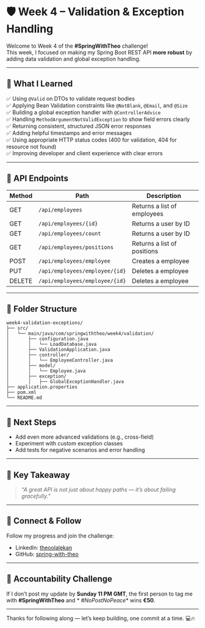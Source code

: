 # 🛡️ Week 4 – Validation & Exception Handling

Welcome to Week 4 of the **#SpringWithTheo** challenge!  
This week, I focused on making my Spring Boot REST API **more robust** by adding data validation and global exception
handling.

---

## 📌 What I Learned

✅ Using `@Valid` on DTOs to validate request bodies  
✅ Applying Bean Validation constraints like `@NotBlank`, `@Email`, and `@Size`  
✅ Building a global exception handler with `@ControllerAdvice`  
✅ Handling `MethodArgumentNotValidException` to show field errors clearly  
✅ Returning consistent, structured JSON error responses  
✅ Adding helpful timestamps and error messages  
✅ Using appropriate HTTP status codes (400 for validation, 404 for resource not found)  
✅ Improving developer and client experience with clear errors

---

## 🧱 API Endpoints

| Method | Path                           | Description                 |
|--------|--------------------------------|-----------------------------|
| GET    | `/api/employees`  <br/>        | Returns a list of employees |
| GET    | `/api/employees/{id}`          | Returns a user by ID        |
| GET    | `/api/employees/count`         | Returns a user by ID        |
| GET    | `/api/employees/positions`     | Returns a list of positions |
| POST   | `/api/employees/employee`      | Creates a employee          |
| PUT    | `/api/employees/employee/{id}` | Deletes a employee          |
| DELETE | `/api/employees/employee/{id}` | Deletes a employee          |

---

## 📂 Folder Structure

```plaintext
week4-validation-exceptions/
├── src/
│   └── main/java/com/springwiththeo/week4/validation/
│       ├── configuration.java
│       │   └── LoadDatabase.java
│       ├── ValidationApplication.java
│       ├── controller/
│       │   └── EmployeeController.java
│       ├── model/
│       │   └── Employee.java
│       ├── exception/
│       │   ├── GlobalExceptionHandler.java
├── application.properties
├── pom.xml
└── README.md
```

---

## 🚀 Next Steps

- Add even more advanced validations (e.g., cross-field)
- Experiment with custom exception classes
- Add tests for negative scenarios and error handling

---

## 🧠 Key Takeaway

> *“A great API is not just about happy paths — it’s about failing gracefully.”*

---

## 🔗 Connect & Follow

Follow my progress and join the challenge:

- LinkedIn: [theoolalekan](https://www.linkedin.com/in/theoolalekan/)
- GitHub: [spring-with-theo](https://github.com/TheoLekan/SpringWithTheo)

---

## 💸 Accountability Challenge

If I don’t post my update by **Sunday 11 PM GMT**, the first person to tag me with **#SpringWithTheo** and *
*#NoPostNoPeace** wins **€50**.

---

Thanks for following along — let’s keep building, one commit at a time. 💻🔥
